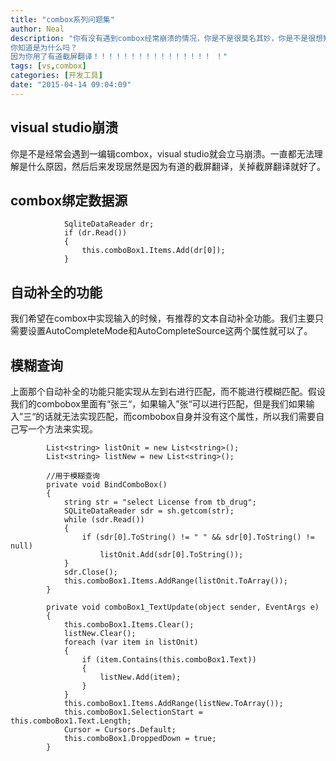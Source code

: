 ```yaml
---
title: "combox系列问题集"
author: Neal
description: "你有没有遇到combox经常崩溃的情况，你是不是很莫名其妙，你是不是很想知道为什么，你是不是很无语，你是不是很纠结？ 
你知道是为什么吗？ 
因为你用了有道截屏翻译！！！！！！！！！！！！！！！！ ！"
tags: [vs,combox]
categories: [开发工具]
date: "2015-04-14 09:04:09"
---
```



visual studio崩溃
---------------

你是不是经常会遇到一编辑combox，visual studio就会立马崩溃。一直都无法理解是什么原因，然后后来发现居然是因为有道的截屏翻译，关掉截屏翻译就好了。

combox绑定数据源
-----------

 

```
            SqliteDataReader dr;
            if (dr.Read())
            {
                this.comboBox1.Items.Add(dr[0]);
            }
```

自动补全的功能
-------

 我们希望在combox中实现输入的时候，有推荐的文本自动补全功能。我们主要只需要设置AutoCompleteMode和AutoCompleteSource这两个属性就可以了。
 
## 模糊查询 ##
上面那个自动补全的功能只能实现从左到右进行匹配，而不能进行模糊匹配。假设我们的combobox里面有“张三“，如果输入”张“可以进行匹配，但是我们如果输入”三“的话就无法实现匹配，而combobox自身并没有这个属性，所以我们需要自己写一个方法来实现。

```
        List<string> listOnit = new List<string>();
        List<string> listNew = new List<string>();
        
        //用于模糊查询
        private void BindComboBox()
        {
            string str = "select License from tb_drug";
            SQLiteDataReader sdr = sh.getcom(str);
            while (sdr.Read())
            {
                if (sdr[0].ToString() != " " && sdr[0].ToString() != null)
                    listOnit.Add(sdr[0].ToString());               
            }
            sdr.Close();
            this.comboBox1.Items.AddRange(listOnit.ToArray());
        }

        private void comboBox1_TextUpdate(object sender, EventArgs e)
        {
            this.comboBox1.Items.Clear();
            listNew.Clear();
            foreach (var item in listOnit)
            {
                if (item.Contains(this.comboBox1.Text))
                {
                    listNew.Add(item);
                }
            }
            this.comboBox1.Items.AddRange(listNew.ToArray());
            this.comboBox1.SelectionStart = this.comboBox1.Text.Length;
            Cursor = Cursors.Default;
            this.comboBox1.DroppedDown = true;
        }
```